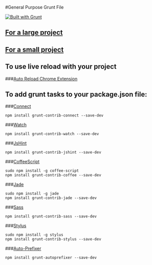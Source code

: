 #General Purpose Grunt File


[![Built with Grunt](https://cdn.gruntjs.com/builtwith.png)](http://gruntjs.com/)

## [For a large project](https://github.com/mmcfadyen91/Grunt-Project-Boilerplate/tree/master/Big%20Project)

## [For a small project](https://github.com/mmcfadyen91/Grunt-Project-Boilerplate/tree/master/Small%20Project)


## To use live reload with your project

###[Auto Reload Chrome Extension](https://chrome.google.com/webstore/detail/livereload/jnihajbhpnppcggbcgedagnkighmdlei?hl=en)


## To add grunt tasks to your package.json file:

###[Connect](https://github.com/gruntjs/grunt-contrib-connect)
```shell
npm install grunt-contrib-connect --save-dev
```


###[Watch](https://github.com/gruntjs/grunt-contrib-watch)
```shell
npm install grunt-contrib-watch --save-dev
```


###[JsHint](https://github.com/gruntjs/grunt-contrib-jshint)
```shell
npm install grunt-contrib-jshint --save-dev
```

###[CoffeeScript](https://github.com/gruntjs/grunt-contrib-coffee)
```shell
sudo npm install -g coffee-script
npm install grunt-contrib-coffee --save-dev
```

###[Jade](https://github.com/gruntjs/grunt-contrib-jade)
```shell
sudo npm install -g jade
npm install grunt-contrib-jade --save-dev
```


###[Sass](https://github.com/gruntjs/grunt-contrib-sass)
```shell
npm install grunt-contrib-sass --save-dev
```

###[Stylus](https://github.com/gruntjs/grunt-contrib-stylus)
```shell
sudo npm install -g stylus
npm install grunt-contrib-stylus --save-dev
```

###[Auto-Prefixer](https://github.com/nDmitry/grunt-autoprefixer)
```shell
npm install grunt-autoprefixer --save-dev
```




